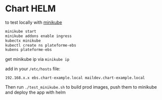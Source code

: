 # Chart HELM

to test locally with [minikube](https://minikube.sigs.k8s.io/docs/)

```bash
minikube start
minikube addons enable ingress
kubectx minikube
kubectl create ns plateforme-ebs
kubens plateforme-ebs
```

get minikube ip via `minikube ip`

add in your `/etc/hosts` file:

```
192.168.x.x ebs.chart-example.local maildev.chart-example.local
```

Then run `./test_minikube.sh` to build prod images, push them to minikube and deploy the app with helm
